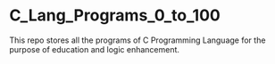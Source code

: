 # C_Lang_Programs_0_to_100
This repo stores all the programs of C Programming Language for the purpose of education and logic enhancement.
